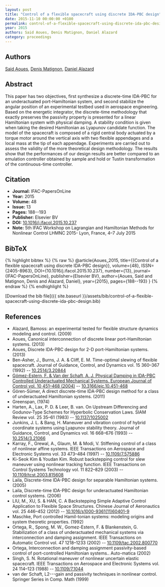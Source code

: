 ```yaml
---
layout: post
title: "Control of a flexible spacecraft using discrete IDA-PBC design"
date: 2015-11-10 00:00:00 +0100
permalink: control-of-a-flexible-spacecraft-using-discrete-ida-pbc-design
year: 2015
authors: Said Aoues, Denis Matignon, Daniel Alazard
category: proceedings
---
```

 
## Authors
[Said Aoues](authors/said-aoues), [Denis Matignon](authors/denis-matignon), [Daniel Alazard](authors/daniel-alazard)
 
## Abstract
This paper has two objectives, first synthesize a discrete-time IDA-PBC for an underactuated port-Hamiltonian system, and second stabilize the angular position of an experimental testbed used in aerospace engineering. Based on the energetic integrator, the discrete-time methodology that exactly preserves the passivity property is presented for a linear Hamiltonian system with physical damping. A stability condition is given when taking the desired Hamiltonian as Lyapunov candidate function. The model of the spacecraft is composed of a rigid central body actuated by a torque motor around the vertical axis with two flexible appendages and a local mass at the tip of each appendage. Experiments are carried out to assess the validity of the more theoretical design methodology. The results show that the performances of our design results are better compared to an emulation controller obtained by sample and hold or Tustin transformation of the continuous-time controller.
 
## Citation
- **Journal:** IFAC-PapersOnLine
- **Year:** 2015
- **Volume:** 48
- **Issue:** 13
- **Pages:** 188--193
- **Publisher:** Elsevier BV
- **DOI:** [10.1016/j.ifacol.2015.10.237](https://doi.org/10.1016/j.ifacol.2015.10.237)
- **Note:** 5th IFAC Workshop on Lagrangian and Hamiltonian Methods for Nonlinear Control LHMNC 2015- Lyon, France, 4–7 July 2015
 
## BibTeX
{% highlight bibtex %}
{% raw %}
@article{Aoues_2015,
  title={{Control of a flexible spacecraft using discrete IDA-PBC design}},
  volume={48},
  ISSN={2405-8963},
  DOI={10.1016/j.ifacol.2015.10.237},
  number={13},
  journal={IFAC-PapersOnLine},
  publisher={Elsevier BV},
  author={Aoues, Said and Matignon, Denis and Alazard, Daniel},
  year={2015},
  pages={188--193}
}
{% endraw %}
{% endhighlight %}
 
[Download the bib file]({{ site.baseurl }}/assets/bib/control-of-a-flexible-spacecraft-using-discrete-ida-pbc-design.bib)
 
## References
- Alazard, Bamoss: an experimental tested for flexible structure dynamics modeling and control. (2009)
- Aoues, Canonical interconnection of discrete linear port-Hamiltonian systems. (2013)
- Aoues, Discrete IDA-PBC design for 2-D port-Hamiltonian systems. (2013)
- Ben-Asher, J., Burns, J. A. & Cliff, E. M. Time-optimal slewing of flexible spacecraft. Journal of Guidance, Control, and Dynamics vol. 15 360–367 (1992) -- [10.2514/3.20844](https://doi.org/10.2514/3.20844)
- [Gómez-Estern, F. & Van der Schaft, A. J. Physical Damping in IDA-PBC Controlled Underactuated Mechanical Systems. European Journal of Control vol. 10 451–468 (2004)](physical-damping-in-ida-pbc-controlled-underactuated-mechanical-systems) -- [10.3166/ejc.10.451-468](https://doi.org/10.3166/ejc.10.451-468)
- Gören-Sümer, A direct discrete-time IDA-PBC design method for a class of underactuated Hamiltonian systems. (2011)
- Greenspan, (1974)
- Harten, A., Lax, P. D. & Leer, B. van. On Upstream Differencing and Godunov-Type Schemes for Hyperbolic Conservation Laws. SIAM Review vol. 25 35–61 (1983) -- [10.1137/1025002](https://doi.org/10.1137/1025002)
- Junkins, J. L. & Bang, H. Maneuver and vibration control of hybrid coordinate systems using Lyapunov stability theory. Journal of Guidance, Control, and Dynamics vol. 16 668–676 (1993) -- [10.2514/3.21066](https://doi.org/10.2514/3.21066)
- Karray, F., Grewal, A., Glaum, M. & Modi, V. Stiffening control of a class of nonlinear affine systems. IEEE Transactions on Aerospace and Electronic Systems vol. 33 473–484 (1997) -- [10.1109/7.575886](https://doi.org/10.1109/7.575886)
- Ki-Seok Kim & Youdan Kim. Robust backstepping control for slew maneuver using nonlinear tracking function. IEEE Transactions on Control Systems Technology vol. 11 822–829 (2003) -- [10.1109/tcst.2003.815608](https://doi.org/10.1109/tcst.2003.815608)
- Laila, Discrete-time IDA-PBC design for separable Hamiltonian systems. (2005)
- Laila, Discrete-time IDA-PBC design for underactuated Hamiltonian control systems. (2006)
- LIU, M., XU, S. & HAN, C. A Backstepping Simple Adaptive Control Application to Flexible Space Structures. Chinese Journal of Aeronautics vol. 25 446–452 (2012) -- [10.1016/s1000-9361(11)60401-9](https://doi.org/10.1016/s1000-9361(11)60401-9)
- Maschke, Port controlled Hamil-tonian systems: modeling origins and system theoretic properties. (1992)
- Ortega, R., Spong, M. W., Gomez-Estern, F. & Blankenstein, G. Stabilization of a class of underactuated mechanical systems via interconnection and damping assignment. IEEE Transactions on Automatic Control vol. 47 1218–1233 (2002) -- [10.1109/tac.2002.800770](https://doi.org/10.1109/tac.2002.800770)
- Ortega, Interconnection and damping assignment passivity-based control of port-controlled Hamiltonian systems.. Auto-matica (2002)
- Singh, S. N. Rotational maneuver of nonlinear uncertain elastic spacecraft. IEEE Transactions on Aerospace and Electronic Systems vol. 24 114–123 (1988) -- [10.1109/7.1044](https://doi.org/10.1109/7.1044)
- van der Schaft, L2---gain and passivity techniques in nonlinear control. Springer Series in Comp. Math (1999)

